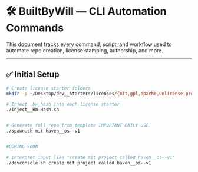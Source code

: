 # 🛠️ BuiltByWill — CLI Automation Commands

This document tracks every command, script, and workflow used to automate repo creation, license stamping, authorship, and more.

---

## ✅ Initial Setup

```bash
# Create license starter folders
mkdir -p ~/Desktop/dev__Starters/licenses/{mit,gpl,apache,unlicense,proprietary}

# Inject .bw_hash into each license starter
./inject__BW-Hash.sh


# Generate full repo from template IMPORTANT DAILY USE
./spawn.sh mit haven__os--v1


#COMING SOON

# Interpret input like "create mit project called haven__os--v1"
./devconsole.sh create mit project called haven__os--v1
